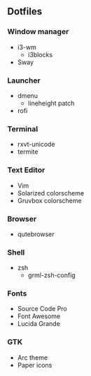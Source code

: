 ## Dotfiles

### Window manager
- i3-wm
  - i3blocks
- Sway

### Launcher
- dmenu
  - lineheight patch
- rofi

### Terminal
- rxvt-unicode
- termite

### Text Editor
- Vim
 - Solarized colorscheme
 - Gruvbox colorscheme

### Browser
- qutebrowser

### Shell
- zsh
  - grml-zsh-config

### Fonts
- Source Code Pro
- Font Awesome
- Lucida Grande

### GTK
- Arc theme
- Paper icons
